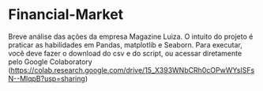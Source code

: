 # Financial-Market
Breve análise das ações da empresa Magazine Luiza. O intuito do projeto é praticar as habilidades em Pandas, matplotlib e Seaborn. Para executar, você deve fazer o download do csv e do script, ou acessar diretamente pelo Google Colaboratory (https://colab.research.google.com/drive/15_X393WNbCRh0cOPwWYsISFsN--MlqpB?usp=sharing)
